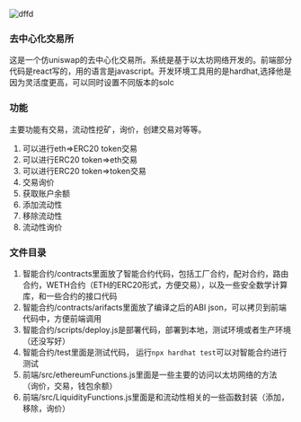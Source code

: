 ![dffd](https://miro.medium.com/max/1400/1*dqN-Wz9-XZGG6lijEPoJMw.png)


### 去中心化交易所

这是一个仿uniswap的去中心化交易所。系统是基于以太坊网络开发的。前端部分代码是react写的，用的语言是javascript。开发环境工具用的是hardhat,选择他是因为灵活度更高，可以同时设置不同版本的solc

### 功能
主要功能有交易，流动性挖矿，询价，创建交易对等等。
1. 可以进行eth=>ERC20 token交易
2. 可以进行ERC20 token=>eth交易
3. 可以进行ERC20 token=>token交易
4. 交易询价
5. 获取账户余额
6. 添加流动性
7. 移除流动性
8. 流动性询价

### 文件目录

1. 智能合约/contracts里面放了智能合约代码，包括工厂合约，配对合约，路由合约，WETH合约（ETH的ERC20形式，方便交易），以及一些安全数学计算库，和一些合约的接口代码
2. 智能合约/contracts/arifacts里面放了编译之后的ABI json，可以拷贝到前端代码中，方便前端调用
3. 智能合约/scripts/deploy.js是部署代码，部署到本地，测试环境或者生产环境（还没写好）
4. 智能合约/test里面是测试代码， 运行`npx hardhat test`可以对智能合约进行测试
5. 前端/src/ethereumFunctions.js里面是一些主要的访问以太坊网络的方法（询价，交易，钱包余额）
6. 前端/src/LiquidityFunctions.js里面是和流动性相关的一些函数封装（添加，移除，询价）

